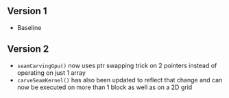 ## Version 1
- Baseline

## Version 2
- `seamCarvingGpu()` now uses ptr swapping trick on 2 pointers instead of operating on just 1 array
- `carveSeamKernel()` has also been updated to reflect that change and can now be executed on more than 1 block as well as on a 2D grid